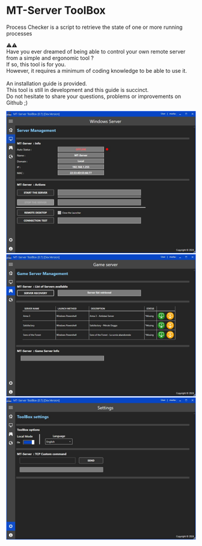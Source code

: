 # MT-Server ToolBox
Process Checker is a script to retrieve the state of one or more running processes

⚠️⚠️<br/>
Have you ever dreamed of being able to control your own remote server from a simple and ergonomic tool ?<br/>
If so, this tool is for you.<br/>
However, it requires a minimum of coding knowledge to be able to use it.<br/>
<br/>
An installation guide is provided.<br/>
This tool is still in development and this guide is succinct.<br/>
Do not hesitate to share your questions, problems or improvements on Github ;)<br/>

![Capture](https://raw.githubusercontent.com/markanlb/MT-Server-ToolBox/main/Capture_1.JPG?token=GHSAT0AAAAAACSQXTIKMN723ZOBSNYZOXJQZSLH5SQ)
![Capture](https://raw.githubusercontent.com/markanlb/MT-Server-ToolBox/main/Capture_2.JPG?token=GHSAT0AAAAAACSQXTIKKKKAZ37FGKHFT4PQZSLH6DA)
![Capture](https://raw.githubusercontent.com/markanlb/MT-Server-ToolBox/main/Capture_3.JPG?token=GHSAT0AAAAAACSQXTILHSI723VTENKFVJO4ZSLH6DA)
